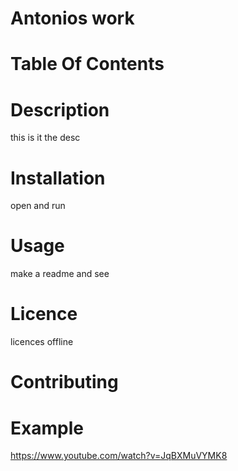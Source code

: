 
  
  # Antonios work

  # Table Of Contents
  

  # Description 
  this is it the desc
  
  # Installation
  open and run

  # Usage
  make a readme and see

  # Licence
  licences offline


  # Contributing
  

  # Example
  https://www.youtube.com/watch?v=JqBXMuVYMK8
  